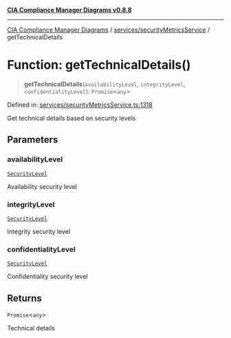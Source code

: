[**CIA Compliance Manager Diagrams v0.8.8**](../../../README.md)

***

[CIA Compliance Manager Diagrams](../../../modules.md) / [services/securityMetricsService](../README.md) / getTechnicalDetails

# Function: getTechnicalDetails()

> **getTechnicalDetails**(`availabilityLevel`, `integrityLevel`, `confidentialityLevel`): `Promise`\<`any`\>

Defined in: [services/securityMetricsService.ts:1318](https://github.com/Hack23/cia-compliance-manager/blob/67855c73d041b21b5f90a46884e0e48cd0961cda/src/services/securityMetricsService.ts#L1318)

Get technical details based on security levels

## Parameters

### availabilityLevel

[`SecurityLevel`](../../../index/type-aliases/SecurityLevel.md)

Availability security level

### integrityLevel

[`SecurityLevel`](../../../index/type-aliases/SecurityLevel.md)

Integrity security level

### confidentialityLevel

[`SecurityLevel`](../../../index/type-aliases/SecurityLevel.md)

Confidentiality security level

## Returns

`Promise`\<`any`\>

Technical details
